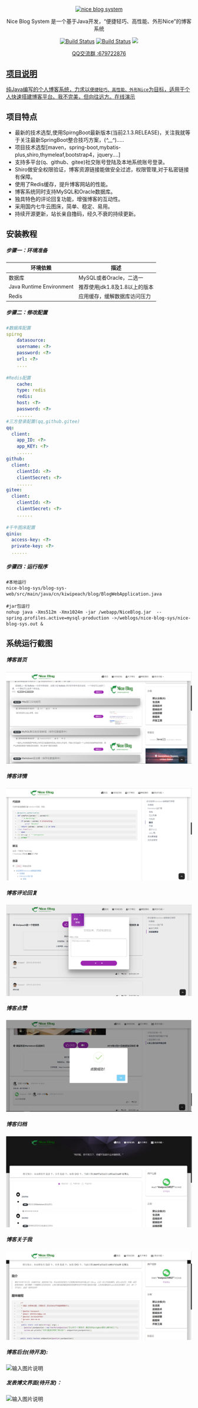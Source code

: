 <p align=center>
  <a href="http://www.kiwipeach.cn">
    <img src="https://images.gitee.com/uploads/images/2019/0329/012240_a69e0cc1_1387578.png" alt="nice blog system">
  </a>
</p>
<p align=center>
   Nice Blog System 是一个基于Java开发，“便捷轻巧、高性能、外形Nice”的博客系统
</p>

<p align="center">
  <a href="https://gitee.com/KiWiPeach/nice-blog-sys"><img alt="Build Status" src="https://img.shields.io/hexpm/l/plug.svg"></a>
    <a href="https://gitee.com/KiWiPeach/nice-blog-sys"><img alt="Build Status" src="
https://img.shields.io/shippable/5444c5ecb904a4b21567b0ff.svg"></a>
<a target="_blank" href="https://www.oracle.com/technetwork/java/javase/downloads/index.html">
		<img src="https://img.shields.io/badge/JDK-1.8+-green.svg" ></img>
	</a>

</p>
<p align="center">
 <a href="javascript:;">QQ交流群 :679722876</p>
</p>

## 项目说明

 纯Java编写的个人博客系统，力求以`便捷轻巧、高性能、外形Nice`为目标，适用于个人快速搭建博客平台。我不完美，但向往远方。[在线演示](http://www.kiwipeach.cn) 

## 项目特点

- 最新的技术选型,使用SpirngBoot最新版本(当前2.1.3.RELEASE)，关注我就等于关注最新SpringBoot整合技巧方案，(*^__^*).....
- 项目技术选型[maven，spring-boot,mybatis-plus,shiro,thymeleaf,bootstrap4，jquery....]
- 支持多平台(q、github、gitee)社交账号登陆及本地系统账号登录。
- Shiro做安全权限验证，博客资源链接能做安全过滤，权限管理,对于私密链接有保障。
- 使用了Redis缓存，提升博客网站的性能。
- 博客系统同时支持MySQL和Oracle数据库。
- 独具特色的评论回复功能，增强博客的互动性。
- 采用国内七牛云图床，简单、稳定、易用。
- 持续开源更新，站长亲自撸码，经久不衰的持续更新。

## 安装教程

##### 步骤一：环境准备

| 环境依赖                 | 描述                          |
| ------------------------ | ----------------------------- |
| 数据库                   | MySQL或者Oracle，二选一       |
| Java Runtime Environment | 推荐使用jdk1.8及1.8以上的版本 |
| Redis                    | 应用缓存，缓解数据库访问压力  |

##### 步骤二：修改配置

```yaml
#数据库配置
spirng
    datasource:
    username: <?>
    password: <?>
    url: <?>
    ....
    
#Redis配置
    cache:
    type: redis
    redis:
    host: <?>
    password: <?>
    ......	
#三方登录配置(qq,github.gitee)
qq:
  client:
    app_ID: <?>
    app_KEY: <?>
    ......
github:
  client:
    clientId: <?>
    clientSecret: <?>
    ......
gitee:
  client:
    clientId: <?>
    clientSecret: <?>
    ......
    
#千牛图床配置
qiniu:
  access-key: <?>
  private-key: <?>
  ......
```
##### 步骤四：运行程序

```shell
#本地运行
nice-blog-sys/blog-sys-web/src/main/java/cn/kiwipeach/blog/BlogWebApplication.java

#jar包运行
nohup java -Xms512m -Xmx1024m -jar /webapp/NiceBlog.jar  --spring.profiles.active=mysql-production ->/weblogs/nice-blog-sys/nice-blog-sys.out &
```

## 系统运行截图

##### 博客首页

![博客首页内容](./docs/preview/博客首页.png)

##### 博客详情

![博客首页内容](./docs/preview/博客详情.png)

##### 博客评论回复

![博客首页内容](./docs/preview/博客评论回复.png)

##### 博客点赞

![博客首页内容](./docs/preview/博客点赞.jpg)

##### 博客归档

![博客首页内容](./docs/preview/博客归档.png)

##### 博客关于我

![博客首页内容](./docs/preview/博客关于.png)

##### 博客后台(待开发):

![输入图片说明](https://images.gitee.com/uploads/images/2018/1127/113125_8043f6a4_1387578.png "屏幕截图.png")

##### 发表博文界面(待开发)：

![输入图片说明](https://images.gitee.com/uploads/images/2018/1209/113059_fa9be492_1387578.png "XSXZ(]B3KJPS6K6[71}S266.png")
